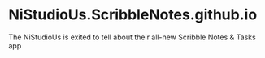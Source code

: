 # NiStudioUs.ScribbleNotes.github.io
 The NiStudioUs is exited to tell about their all-new Scribble Notes & Tasks app
